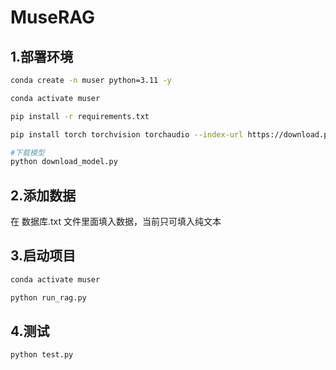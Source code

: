 # MuseRAG


## 1.部署环境
```bash
conda create -n muser python=3.11 -y

conda activate muser

pip install -r requirements.txt

pip install torch torchvision torchaudio --index-url https://download.pytorch.org/whl/cu118

#下载模型
python download_model.py
```

## 2.添加数据
在 数据库.txt  文件里面填入数据，当前只可填入纯文本


## 3.启动项目

```bash
conda activate muser

python run_rag.py
```

## 4.测试
```bash
python test.py
```

